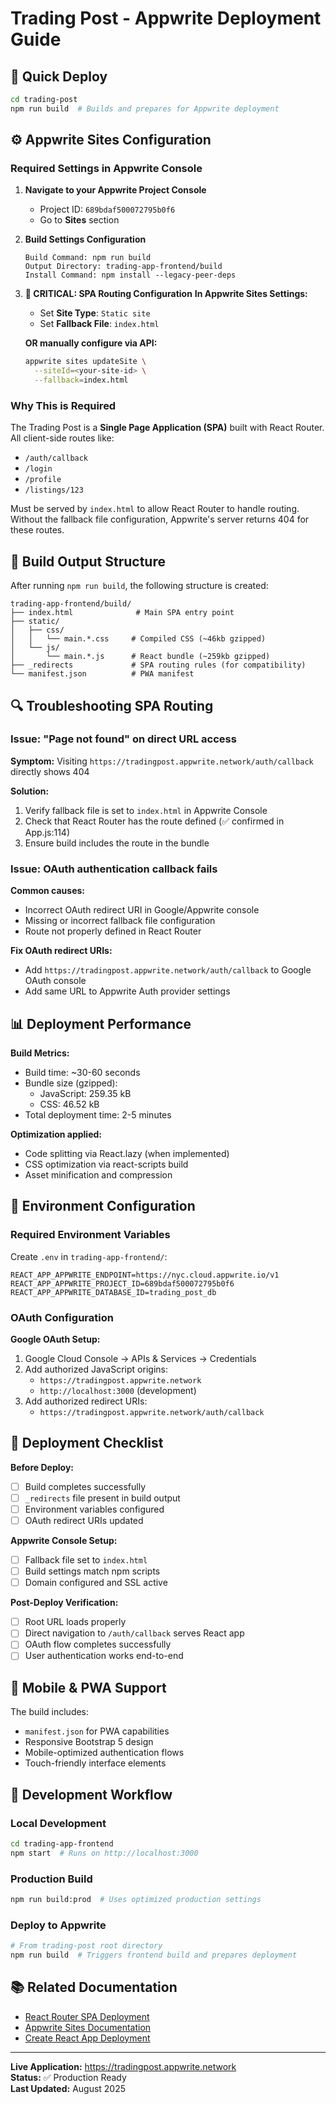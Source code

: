 # Trading Post - Appwrite Deployment Guide

## 🚀 Quick Deploy

```bash
cd trading-post
npm run build  # Builds and prepares for Appwrite deployment
```

## ⚙️ Appwrite Sites Configuration

### Required Settings in Appwrite Console

1. **Navigate to your Appwrite Project Console**
   - Project ID: `689bdaf500072795b0f6` 
   - Go to **Sites** section

2. **Build Settings Configuration**
   ```
   Build Command: npm run build
   Output Directory: trading-app-frontend/build
   Install Command: npm install --legacy-peer-deps
   ```

3. **🔧 CRITICAL: SPA Routing Configuration**
   **In Appwrite Sites Settings:**
   - Set **Site Type**: `Static site`
   - Set **Fallback File**: `index.html`
   
   **OR manually configure via API:**
   ```bash
   appwrite sites updateSite \
     --siteId=<your-site-id> \
     --fallback=index.html
   ```

### Why This is Required

The Trading Post is a **Single Page Application (SPA)** built with React Router. All client-side routes like:
- `/auth/callback` 
- `/login`
- `/profile`
- `/listings/123`

Must be served by `index.html` to allow React Router to handle routing. Without the fallback file configuration, Appwrite's server returns 404 for these routes.

## 📁 Build Output Structure

After running `npm run build`, the following structure is created:

```
trading-app-frontend/build/
├── index.html              # Main SPA entry point
├── static/
│   ├── css/
│   │   └── main.*.css     # Compiled CSS (~46kb gzipped)
│   └── js/
│       └── main.*.js      # React bundle (~259kb gzipped)
├── _redirects             # SPA routing rules (for compatibility)
└── manifest.json          # PWA manifest
```

## 🔍 Troubleshooting SPA Routing

### Issue: "Page not found" on direct URL access

**Symptom:** Visiting `https://tradingpost.appwrite.network/auth/callback` directly shows 404

**Solution:**
1. Verify fallback file is set to `index.html` in Appwrite Console
2. Check that React Router has the route defined (✅ confirmed in App.js:114)
3. Ensure build includes the route in the bundle

### Issue: OAuth authentication callback fails

**Common causes:**
- Incorrect OAuth redirect URI in Google/Appwrite console
- Missing or incorrect fallback file configuration
- Route not properly defined in React Router

**Fix OAuth redirect URIs:**
- Add `https://tradingpost.appwrite.network/auth/callback` to Google OAuth console
- Add same URL to Appwrite Auth provider settings

## 📊 Deployment Performance

**Build Metrics:**
- Build time: ~30-60 seconds
- Bundle size (gzipped):
  - JavaScript: 259.35 kB
  - CSS: 46.52 kB
- Total deployment time: 2-5 minutes

**Optimization applied:**
- Code splitting via React.lazy (when implemented)
- CSS optimization via react-scripts build
- Asset minification and compression

## 🔐 Environment Configuration

### Required Environment Variables

Create `.env` in `trading-app-frontend/`:
```env
REACT_APP_APPWRITE_ENDPOINT=https://nyc.cloud.appwrite.io/v1
REACT_APP_APPWRITE_PROJECT_ID=689bdaf500072795b0f6
REACT_APP_APPWRITE_DATABASE_ID=trading_post_db
```

### OAuth Configuration

**Google OAuth Setup:**
1. Google Cloud Console → APIs & Services → Credentials
2. Add authorized JavaScript origins:
   - `https://tradingpost.appwrite.network`
   - `http://localhost:3000` (development)
3. Add authorized redirect URIs:
   - `https://tradingpost.appwrite.network/auth/callback`

## 🚦 Deployment Checklist

**Before Deploy:**
- [ ] Build completes successfully
- [ ] `_redirects` file present in build output
- [ ] Environment variables configured
- [ ] OAuth redirect URIs updated

**Appwrite Console Setup:**
- [ ] Fallback file set to `index.html`
- [ ] Build settings match npm scripts
- [ ] Domain configured and SSL active

**Post-Deploy Verification:**
- [ ] Root URL loads properly
- [ ] Direct navigation to `/auth/callback` serves React app
- [ ] OAuth flow completes successfully
- [ ] User authentication works end-to-end

## 📱 Mobile & PWA Support

The build includes:
- `manifest.json` for PWA capabilities
- Responsive Bootstrap 5 design
- Mobile-optimized authentication flows
- Touch-friendly interface elements

## 🔄 Development Workflow

### Local Development
```bash
cd trading-app-frontend
npm start  # Runs on http://localhost:3000
```

### Production Build
```bash
npm run build:prod  # Uses optimized production settings
```

### Deploy to Appwrite
```bash
# From trading-post root directory
npm run build  # Triggers frontend build and prepares deployment
```

## 📚 Related Documentation

- [React Router SPA Deployment](https://reactrouter.com/en/main/guides/spa-mode)
- [Appwrite Sites Documentation](https://appwrite.io/docs/products/sites)
- [Create React App Deployment](https://create-react-app.dev/docs/deployment/)

---

**Live Application:** https://tradingpost.appwrite.network  
**Status:** ✅ Production Ready  
**Last Updated:** August 2025
